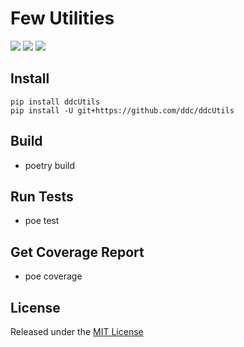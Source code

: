 # Few Utilities

[<img src="https://img.shields.io/github/license/ddc/ddcUtils.svg?style=plastic">](https://github.com/ddc/ddcUtils/blob/master/LICENSE)
[<img src="https://img.shields.io/badge/Python-3.10+-blue.svg?style=plastic">](https://www.python.org/)
[<img src="https://img.shields.io/github/release/ddc/ddc.svg?style=plastic">](https://github.com/ddc/ddcUtils/releases/latest)


## Install
    pip install ddcUtils
    pip install -U git+https://github.com/ddc/ddcUtils


## Build
+ poetry build


## Run Tests
+ poe test


## Get Coverage Report
+ poe coverage


## License
Released under the [MIT License](LICENSE)
